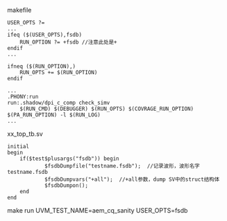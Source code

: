 makefile
~~~
USER_OPTS ?=
...
ifeq ($(USER_OPTS),fsdb)
	RUN_OPTION ?= +fsdb //注意此处是+
endif
...

ifneq ($(RUN_OPTION),)
	RUN_OPTS += $(RUN_OPTION)
endif

...
.PHONY:run
run:.shadow/dpi_c_comp check_simv
    $(RUN_CMD) $(DEBUGGER) $(RUN_OPTS) $(COVRAGE_RUN_OPTION) $(PA_RUN_OPTION) -l $(RUN_LOG)
...
~~~


xx_top_tb.sv
~~~
initial
begin
	if($test$plusargs("fsdb")) begin
			$fsdbDumpfile("testname.fsdb");  //记录波形，波形名字testname.fsdb
	    	$fsdbDumpvars("+all");  //+all参数，dump SV中的struct结构体
	    	$fsdbDumpon();   
	end
end
~~~

make run UVM_TEST_NAME=aem_cq_sanity USER_OPTS=fsdb

